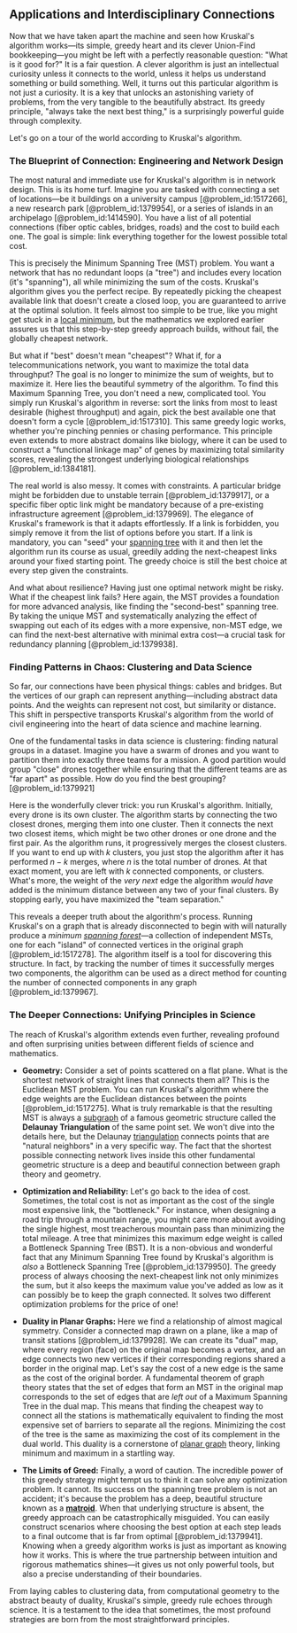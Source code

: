 ## Applications and Interdisciplinary Connections

Now that we have taken apart the machine and seen how Kruskal's algorithm works—its simple, greedy heart and its clever Union-Find bookkeeping—you might be left with a perfectly reasonable question: "What is it good for?" It is a fair question. A clever algorithm is just an intellectual curiosity unless it connects to the world, unless it helps us understand something or build something. Well, it turns out this particular algorithm is not just a curiosity. It is a key that unlocks an astonishing variety of problems, from the very tangible to the beautifully abstract. Its greedy principle, "always take the next best thing," is a surprisingly powerful guide through complexity.

Let's go on a tour of the world according to Kruskal's algorithm.

### The Blueprint of Connection: Engineering and Network Design

The most natural and immediate use for Kruskal's algorithm is in network design. This is its home turf. Imagine you are tasked with connecting a set of locations—be it buildings on a university campus [@problem_id:1517266], a new research park [@problem_id:1379954], or a series of islands in an archipelago [@problem_id:1414590]. You have a list of all potential connections (fiber optic cables, bridges, roads) and the cost to build each one. The goal is simple: link everything together for the lowest possible total cost.

This is precisely the Minimum Spanning Tree (MST) problem. You want a network that has no redundant loops (a "tree") and includes every location (it's "spanning"), all while minimizing the sum of the costs. Kruskal's algorithm gives you the perfect recipe. By repeatedly picking the cheapest available link that doesn't create a closed loop, you are guaranteed to arrive at the optimal solution. It feels almost too simple to be true, like you might get stuck in a [local minimum](@article_id:143043), but the mathematics we explored earlier assures us that this step-by-step greedy approach builds, without fail, the globally cheapest network.

But what if "best" doesn't mean "cheapest"? What if, for a telecommunications network, you want to maximize the total data throughput? The goal is no longer to minimize the sum of weights, but to maximize it. Here lies the beautiful symmetry of the algorithm. To find this Maximum Spanning Tree, you don't need a new, complicated tool. You simply run Kruskal's algorithm in reverse: sort the links from most to least desirable (highest throughput) and again, pick the best available one that doesn't form a cycle [@problem_id:1517310]. This same greedy logic works, whether you're pinching pennies or chasing performance. This principle even extends to more abstract domains like biology, where it can be used to construct a "functional linkage map" of genes by maximizing total similarity scores, revealing the strongest underlying biological relationships [@problem_id:1384181].

The real world is also messy. It comes with constraints. A particular bridge might be forbidden due to unstable terrain [@problem_id:1379917], or a specific fiber optic link might be mandatory because of a pre-existing infrastructure agreement [@problem_id:1379969]. The elegance of Kruskal's framework is that it adapts effortlessly. If a link is forbidden, you simply remove it from the list of options before you start. If a link is mandatory, you can "seed" your [spanning tree](@article_id:262111) with it and then let the algorithm run its course as usual, greedily adding the next-cheapest links around your fixed starting point. The greedy choice is still the best choice at every step given the constraints.

And what about resilience? Having just one optimal network might be risky. What if the cheapest link fails? Here again, the MST provides a foundation for more advanced analysis, like finding the "second-best" spanning tree. By taking the unique MST and systematically analyzing the effect of swapping out each of its edges with a more expensive, non-MST edge, we can find the next-best alternative with minimal extra cost—a crucial task for redundancy planning [@problem_id:1379938].

### Finding Patterns in Chaos: Clustering and Data Science

So far, our connections have been physical things: cables and bridges. But the vertices of our graph can represent anything—including abstract data points. And the weights can represent not cost, but similarity or distance. This shift in perspective transports Kruskal's algorithm from the world of civil engineering into the heart of data science and machine learning.

One of the fundamental tasks in data science is clustering: finding natural groups in a dataset. Imagine you have a swarm of drones and you want to partition them into exactly three teams for a mission. A good partition would group "close" drones together while ensuring that the different teams are as "far apart" as possible. How do you find the best grouping? [@problem_id:1379921]

Here is the wonderfully clever trick: you run Kruskal's algorithm. Initially, every drone is its own cluster. The algorithm starts by connecting the two closest drones, merging them into one cluster. Then it connects the next two closest items, which might be two other drones or one drone and the first pair. As the algorithm runs, it progressively merges the closest clusters. If you want to end up with $k$ clusters, you just stop the algorithm after it has performed $n-k$ merges, where $n$ is the total number of drones. At that exact moment, you are left with $k$ connected components, or clusters. What's more, the weight of the *very next* edge the algorithm *would have* added is the minimum distance between any two of your final clusters. By stopping early, you have maximized the "team separation."

This reveals a deeper truth about the algorithm's process. Running Kruskal's on a graph that is already disconnected to begin with will naturally produce a *minimum [spanning forest](@article_id:262496)*—a collection of independent MSTs, one for each "island" of connected vertices in the original graph [@problem_id:1517278]. The algorithm itself is a tool for discovering this structure. In fact, by tracking the number of times it successfully merges two components, the algorithm can be used as a direct method for counting the number of connected components in any graph [@problem_id:1379967].

### The Deeper Connections: Unifying Principles in Science

The reach of Kruskal's algorithm extends even further, revealing profound and often surprising unities between different fields of science and mathematics.

-   **Geometry:** Consider a set of points scattered on a flat plane. What is the shortest network of straight lines that connects them all? This is the Euclidean MST problem. You can run Kruskal's algorithm where the edge weights are the Euclidean distances between the points [@problem_id:1517275]. What is truly remarkable is that the resulting MST is always a [subgraph](@article_id:272848) of a famous geometric structure called the **Delaunay Triangulation** of the same point set. We won't dive into the details here, but the Delaunay [triangulation](@article_id:271759) connects points that are "natural neighbors" in a very specific way. The fact that the shortest possible connecting network lives inside this other fundamental geometric structure is a deep and beautiful connection between graph theory and geometry.

-   **Optimization and Reliability:** Let's go back to the idea of cost. Sometimes, the total cost is not as important as the cost of the single most expensive link, the "bottleneck." For instance, when designing a road trip through a mountain range, you might care more about avoiding the single highest, most treacherous mountain pass than minimizing the total mileage. A tree that minimizes this maximum edge weight is called a Bottleneck Spanning Tree (BST). It is a non-obvious and wonderful fact that any Minimum Spanning Tree found by Kruskal's algorithm is *also* a Bottleneck Spanning Tree [@problem_id:1379950]. The greedy process of always choosing the next-cheapest link not only minimizes the sum, but it also keeps the maximum value you've added as low as it can possibly be to keep the graph connected. It solves two different optimization problems for the price of one!

-   **Duality in Planar Graphs:** Here we find a relationship of almost magical symmetry. Consider a connected map drawn on a plane, like a map of transit stations [@problem_id:1379928]. We can create its "dual" map, where every region (face) on the original map becomes a vertex, and an edge connects two new vertices if their corresponding regions shared a border in the original map. Let's say the cost of a new edge is the same as the cost of the original border. A fundamental theorem of graph theory states that the set of edges that form an MST in the original map corresponds to the set of edges that are *left out* of a Maximum Spanning Tree in the dual map. This means that finding the cheapest way to connect all the stations is mathematically equivalent to finding the most expensive set of barriers to separate all the regions. Minimizing the cost of the tree is the same as maximizing the cost of its complement in the dual world. This duality is a cornerstone of [planar graph](@article_id:269143) theory, linking minimum and maximum in a startling way.

-   **The Limits of Greed:** Finally, a word of caution. The incredible power of this greedy strategy might tempt us to think it can solve any optimization problem. It cannot. Its success on the spanning tree problem is not an accident; it's because the problem has a deep, beautiful structure known as a **[matroid](@article_id:269954)**. When that underlying structure is absent, the greedy approach can be catastrophically misguided. You can easily construct scenarios where choosing the best option at each step leads to a final outcome that is far from optimal [@problem_id:1379941]. Knowing when a greedy algorithm works is just as important as knowing how it works. This is where the true partnership between intuition and rigorous mathematics shines—it gives us not only powerful tools, but also a precise understanding of their boundaries.

From laying cables to clustering data, from computational geometry to the abstract beauty of duality, Kruskal's simple, greedy rule echoes through science. It is a testament to the idea that sometimes, the most profound strategies are born from the most straightforward principles.
